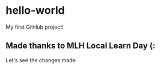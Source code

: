 # hello-world
My first GitHub project!

## Made thanks to MLH Local Learn Day (:

Let's see the changes made